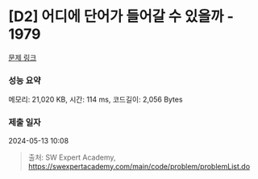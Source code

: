 # [D2] 어디에 단어가 들어갈 수 있을까 - 1979 

[문제 링크](https://swexpertacademy.com/main/code/problem/problemDetail.do?contestProbId=AV5PuPq6AaQDFAUq) 

### 성능 요약

메모리: 21,020 KB, 시간: 114 ms, 코드길이: 2,056 Bytes

### 제출 일자

2024-05-13 10:08



> 출처: SW Expert Academy, https://swexpertacademy.com/main/code/problem/problemList.do